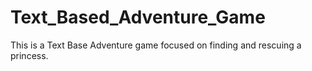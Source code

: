 # Text_Based_Adventure_Game
This is a Text Base Adventure game focused on finding and rescuing a princess.
